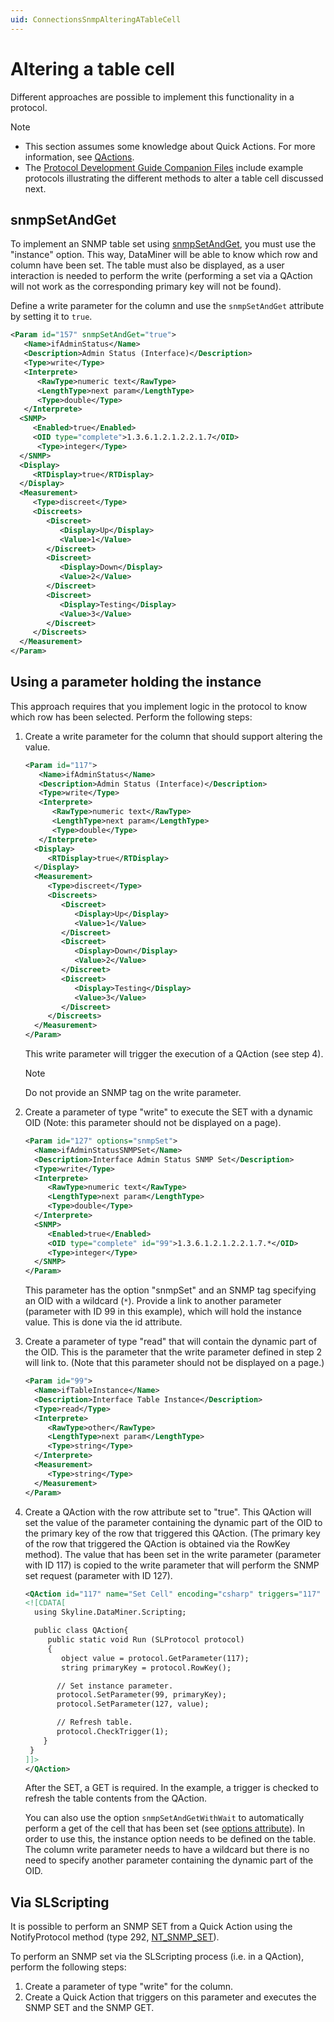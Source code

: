 ```yaml
---
uid: ConnectionsSnmpAlteringATableCell
---
```


# Altering a table cell

Different approaches are possible to implement this functionality in a protocol.

> [!NOTE]
>
> - This section assumes some knowledge about Quick Actions. For more information, see [QActions](xref:LogicQActions).
> - The [Protocol Development Guide Companion Files](https://community.dataminer.services/documentation/protocol-development-guide-companion-files/) include example protocols illustrating the different methods to alter a table cell discussed next.

## snmpSetAndGet

To implement an SNMP table set using [snmpSetAndGet](xref:Protocol.Params.Param-snmpSetAndGet), you must use the "instance" option. This way, DataMiner will be able to know which row and column have been set. The table must also be displayed, as a user interaction is needed to perform the write (performing a set via a QAction will not work as the corresponding primary key will not be found).

Define a write parameter for the column and use the `snmpSetAndGet` attribute by setting it to `true`.

```xml
<Param id="157" snmpSetAndGet="true">
   <Name>ifAdminStatus</Name>
   <Description>Admin Status (Interface)</Description>
   <Type>write</Type>
   <Interprete>
      <RawType>numeric text</RawType>
      <LengthType>next param</LengthType>
      <Type>double</Type>
   </Interprete>
  <SNMP>
     <Enabled>true</Enabled>
     <OID type="complete">1.3.6.1.2.1.2.2.1.7</OID>
      <Type>integer</Type>
  </SNMP>
  <Display>
     <RTDisplay>true</RTDisplay>
  </Display>
  <Measurement>
     <Type>discreet</Type>
     <Discreets>
        <Discreet>
           <Display>Up</Display>
           <Value>1</Value>
        </Discreet>
        <Discreet>
           <Display>Down</Display>
           <Value>2</Value>
        </Discreet>
        <Discreet>
           <Display>Testing</Display>
           <Value>3</Value>
        </Discreet>
     </Discreets>
  </Measurement>
</Param>
```

## Using a parameter holding the instance

This approach requires that you implement logic in the protocol to know which row has been selected. Perform the following steps:

1. Create a write parameter for the column that should support altering the value.

    ```xml
    <Param id="117">
       <Name>ifAdminStatus</Name>
       <Description>Admin Status (Interface)</Description>
       <Type>write</Type>
       <Interprete>
          <RawType>numeric text</RawType>
          <LengthType>next param</LengthType>
          <Type>double</Type>
       </Interprete>
      <Display>
         <RTDisplay>true</RTDisplay>
      </Display>
      <Measurement>
         <Type>discreet</Type>
         <Discreets>
            <Discreet>
               <Display>Up</Display>
               <Value>1</Value>
            </Discreet>
            <Discreet>
               <Display>Down</Display>
               <Value>2</Value>
            </Discreet>
            <Discreet>
               <Display>Testing</Display>
               <Value>3</Value>
            </Discreet>
         </Discreets>
      </Measurement>
    </Param>
    ```

    This write parameter will trigger the execution of a QAction (see step 4).

    > [!NOTE]
    > Do not provide an SNMP tag on the write parameter.

1. Create a parameter of type "write" to execute the SET with a dynamic OID (Note: this parameter should not be displayed on a page).

     ```xml
    <Param id="127" options="snmpSet">
       <Name>ifAdminStatusSNMPSet</Name>
       <Description>Interface Admin Status SNMP Set</Description>
       <Type>write</Type>
       <Interprete>
          <RawType>numeric text</RawType>
          <LengthType>next param</LengthType>
          <Type>double</Type>
       </Interprete>
       <SNMP>
          <Enabled>true</Enabled>
          <OID type="complete" id="99">1.3.6.1.2.1.2.2.1.7.*</OID>
          <Type>integer</Type>
       </SNMP>
    </Param>
    ```

    This parameter has the option "snmpSet" and an SNMP tag specifying an OID with a wildcard (`*`). Provide a link to another parameter (parameter with ID 99 in this example), which will hold the instance value. This is done via the id attribute.

1. Create a parameter of type "read" that will contain the dynamic part of the OID. This is the parameter that the write parameter defined in step 2 will link to. (Note that this parameter should not be displayed on a page.)

     ```xml
    <Param id="99">
       <Name>ifTableInstance</Name>
       <Description>Interface Table Instance</Description>
       <Type>read</Type>
       <Interprete>
          <RawType>other</RawType>
          <LengthType>next param</LengthType>
          <Type>string</Type>
       </Interprete>
       <Measurement>
          <Type>string</Type>
       </Measurement>
    </Param>
    ```

1. Create a QAction with the row attribute set to "true". This QAction will set the value of the parameter containing the dynamic part of the OID to the primary key of the row that triggered this QAction. (The primary key of the row that triggered the QAction is obtained via the RowKey method). The value that has been set in the write parameter (parameter with ID 117) is copied to the write parameter that will perform the SNMP set request (parameter with ID 127).

     ```xml
    <QAction id="117" name="Set Cell" encoding="csharp" triggers="117" row="true">
    <![CDATA[
       using Skyline.DataMiner.Scripting;
    
       public class QAction{
          public static void Run (SLProtocol protocol)
          {
             object value = protocol.GetParameter(117);
             string primaryKey = protocol.RowKey();
    
            // Set instance parameter.
            protocol.SetParameter(99, primaryKey);
            protocol.SetParameter(127, value);
    
            // Refresh table.
            protocol.CheckTrigger(1);
         }
      }
    ]]>
    </QAction>
    ```

    After the SET, a GET is required. In the example, a trigger is checked to refresh the table contents from the QAction.

    You can also use the option `snmpSetAndGetWithWait` to automatically perform a get of the cell that has been set (see [options attribute](xref:Protocol.Params.Param-options)). In order to use this, the instance option needs to be defined on the table. The column write parameter needs to have a wildcard but there is no need to specify another parameter containing the dynamic part of the OID.

## Via SLScripting

It is possible to perform an SNMP SET from a Quick Action using the NotifyProtocol method (type 292, [NT_SNMP_SET](xref:NT_SNMP_SET)).

To perform an SNMP set via the SLScripting process (i.e. in a QAction), perform the following steps:

1. Create a parameter of type "write" for the column.
1. Create a Quick Action that triggers on this parameter and executes the SNMP SET and the SNMP GET.
